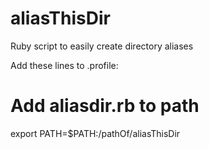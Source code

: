 # aliasThisDir
Ruby script to easily create directory aliases

Add these lines to .profile:

# Add aliasdir.rb to path
export PATH=$PATH:/pathOf/aliasThisDir
